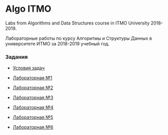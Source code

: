 # Algo ITMO
Labs from Algorithms and Data Structures course in ITMO University 2018-2019.

Лабораторные работы по курсу Алгоритмы и Структуры Данных в университете ИТМО за 2018-2019 учебный год.

### Задания

 * [Условия задач](https://github.com/pavponn/Algorithms-Labs/tree/master/Statements)
 
 * [Лабораторная №1](https://github.com/pavponn/Algorithms-Labs/tree/master/AlgoLab2-1/src)
 
 * [Лабораторная №2](https://github.com/pavponn/Algorithms-Labs/tree/master/AlgoLab2-2/src)
 
 * [Лабораторная №3](https://github.com/pavponn/Algorithms-Labs/tree/master/AlgoLab2-3/src)
 
 * [Лабораторная №4](https://github.com/pavponn/Algorithms-Labs/tree/master/AlgoLab2-4/src)
 
 * [Лабораторная №5](https://github.com/pavponn/Algorithms-Labs/tree/master/AlgoLab2-5/src)
 
 * [Лабораторная №6](https://github.com/pavponn/Algorithms-Labs/tree/master/AlgoLab2-6/src)
